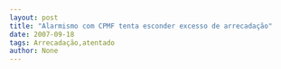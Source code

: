 ```yaml
---
layout: post
title: "Alarmismo com CPMF tenta esconder excesso de arrecadação"
date: 2007-09-18
tags: Arrecadação,atentado
author: None
---
```

 
